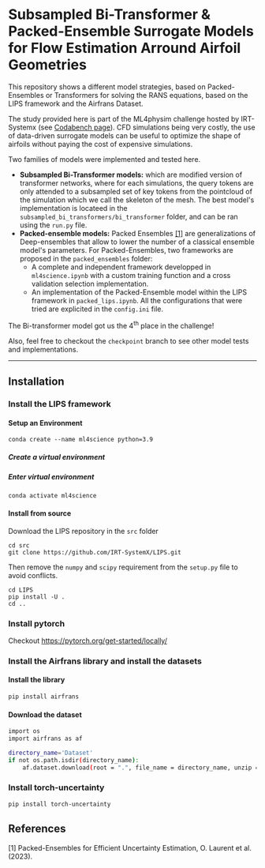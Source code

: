 # Subsampled Bi-Transformer & Packed-Ensemble Surrogate Models for Flow Estimation Arround Airfoil Geometries

This repository shows a different model strategies, based on Packed-Ensembles or Transformers for solving the RANS equations, based on the LIPS framework and the Airfrans Dataset.

The study provided here is part of the ML4physim challenge hosted by IRT-Systemx (see [Codabench page](https://www.codabench.org/competitions/1534/)).
CFD simulations being very costly, the use of data-driven surrogate models can be useful to optimize the shape of airfoils without paying the cost of expensive simulations.

Two families of models were implemented and tested here. 
- **Subsampled Bi-Transformer models:** which are modified version of transformer networks, where for each simulations, the query tokens are only attended to a subsampled set of key tokens from the pointcloud of the simulation which we call the skeleton of the mesh. The best model's implementation is locateed in the `subsampled_bi_transformers/bi_transformer` folder, and can be ran using the `run.py` file.
- **Packed-ensemble models:** Packed Ensembles [[1]](#1) are generalizations of Deep-ensembles that allow to lower the number of a classical ensemble model's parameters. For Packed-Ensembles, two frameworks are proposed in the `packed_ensembles` folder:
    - A complete and independent framework developped in `ml4science.ipynb` with a custom training function and a cross validation selection implementation.
    - An implementation of the Packed-Ensemble model within the LIPS framework in `packed_lips.ipynb`. All the configurations that were tried are explicited in the `config.ini` file.

The Bi-transformer model got us the $4^{\text{th}}$ place in the challenge!

 Also, feel free to checkout the `checkpoint` branch to see other model tests and implementations.

---

## Installation

### Install the LIPS framework

#### Setup an Environment

```commandline
conda create --name ml4science python=3.9
```

##### Create a virtual environment

##### Enter virtual environment
```commandline
conda activate ml4science
```

#### Install from source
Download the LIPS repository in the `src` folder
```commandline
cd src
git clone https://github.com/IRT-SystemX/LIPS.git
```
Then remove the `numpy` and `scipy` requirement from the `setup.py` file to avoid conflicts.

```commandline
cd LIPS
pip install -U .
cd ..
```

### Install pytorch
Checkout https://pytorch.org/get-started/locally/

### Install the Airfrans library and install the datasets

#### Install the library
```sh
pip install airfrans
```

#### Download the dataset
```sh
import os
import airfrans as af

directory_name='Dataset'
if not os.path.isdir(directory_name):
    af.dataset.download(root = ".", file_name = directory_name, unzip = True, OpenFOAM = False)
```

### Install torch-uncertainty
```sh
pip install torch-uncertainty
```


## References
<a id="1">[1]</a> 
Packed-Ensembles for Efficient Uncertainty Estimation, O. Laurent et al. (2023). 
